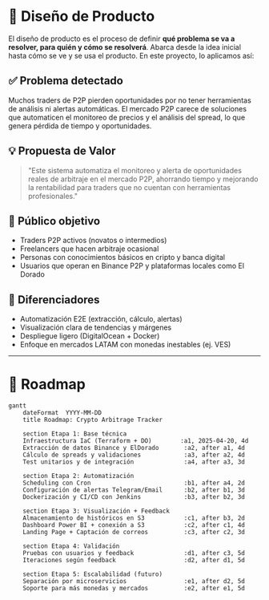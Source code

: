 # 🧠 Diseño de Producto

El diseño de producto es el proceso de definir **qué problema se va a resolver, para quién y cómo se resolverá**. Abarca desde la idea inicial hasta cómo se ve y se usa el producto. En este proyecto, lo aplicamos así:

## ✅ Problema detectado

Muchos traders de P2P pierden oportunidades por no tener herramientas de análisis ni alertas automáticas. El mercado P2P carece de soluciones que automaticen el monitoreo de precios y el análisis del spread, lo que genera pérdida de tiempo y oportunidades.

## 💡 Propuesta de Valor

> "Este sistema automatiza el monitoreo y alerta de oportunidades reales de arbitraje en el mercado P2P, ahorrando tiempo y mejorando la rentabilidad para traders que no cuentan con herramientas profesionales."

## 🧭 Público objetivo

- Traders P2P activos (novatos o intermedios)
- Freelancers que hacen arbitraje ocasional
- Personas con conocimientos básicos en cripto y banca digital
- Usuarios que operan en Binance P2P y plataformas locales como El Dorado

## 🧩 Diferenciadores

- Automatización E2E (extracción, cálculo, alertas)
- Visualización clara de tendencias y márgenes
- Despliegue ligero (DigitalOcean + Docker)
- Enfoque en mercados LATAM con monedas inestables (ej. VES)

---

# 🚧 Roadmap

```mermaid
gantt
    dateFormat  YYYY-MM-DD
    title Roadmap: Crypto Arbitrage Tracker

    section Etapa 1: Base técnica
    Infraestructura IaC (Terraform + DO)        :a1, 2025-04-20, 4d
    Extracción de datos Binance y ElDorado       :a2, after a1, 4d
    Cálculo de spreads y validaciones            :a3, after a2, 4d
    Test unitarios y de integración              :a4, after a3, 3d

    section Etapa 2: Automatización
    Scheduling con Cron                          :b1, after a4, 2d
    Configuración de alertas Telegram/Email      :b2, after b1, 3d
    Dockerización y CI/CD con Jenkins            :b3, after b2, 3d

    section Etapa 3: Visualización + Feedback
    Almacenamiento de históricos en S3           :c1, after b3, 2d
    Dashboard Power BI + conexión a S3           :c2, after c1, 4d
    Landing Page + Captación de correos          :c3, after c2, 3d

    section Etapa 4: Validación
    Pruebas con usuarios y feedback              :d1, after c3, 5d
    Iteraciones según feedback                   :d2, after d1, 5d

    section Etapa 5: Escalabilidad (futuro)
    Separación por microservicios                :e1, after d2, 5d
    Soporte para más monedas y mercados          :e2, after e1, 5d
